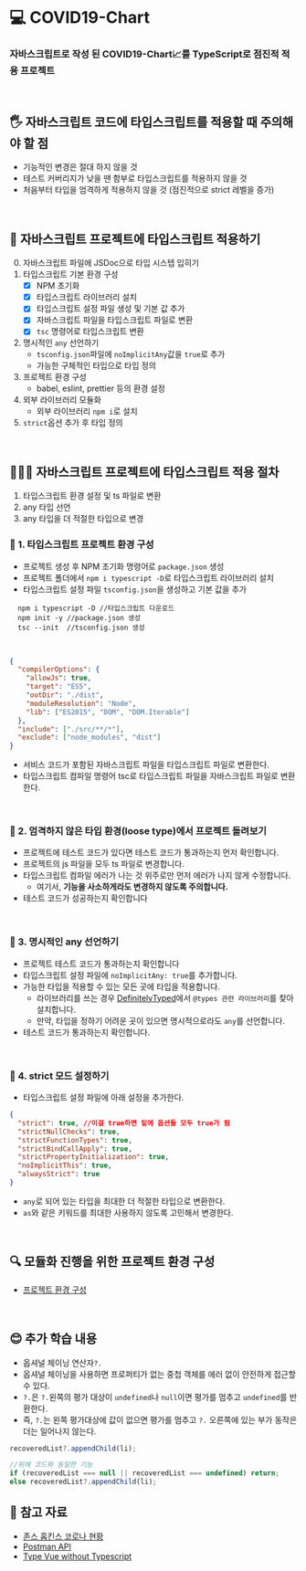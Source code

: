 # 💻 COVID19-Chart

### 자바스크립트로 작성 된 COVID19-Chart📈를 TypeScript로 점진적 적용 프로젝트

<br />

## 🖐 자바스크립트 코드에 타입스크립트를 적용할 때 주의해야 할 점

- 기능적인 변경은 절대 하지 않을 것
- 테스트 커버리지가 낮을 땐 함부로 타입스크립트를 적용하지 않을 것
- 처음부터 타입을 엄격하게 적용하지 않을 것 (점진적으로 strict 레벨을 증가)

<br />

## 📖 자바스크립트 프로젝트에 타입스크립트 적용하기

0. 자바스크립트 파일에 JSDoc으로 타입 시스텝 입히기
1. 타입스크립트 기본 환경 구성
   - [x] NPM 초기화
   - [x] 타입스크립트 라이브러리 설치
   - [x] 타입스크립트 설정 파일 생성 및 기본 값 추가
   - [x] 자바스크립트 파일을 타입스크립트 파일로 변환
   - [x] `tsc` 명령어로 타입스크립트 변환
2. 명시적인 `any` 선언하기
   - `tsconfig.json`파일에 `noImplicitAny`값을 `true`로 추가
   - 가능한 구체적인 타입으로 타입 정의
3. 프로젝트 환경 구성
   - babel, eslint, prettier 등의 환경 설정
4. 외부 라이브러리 모듈화
   - 외부 라이브러리 `npm i`로 설치
5. `strict`옵션 추가 후 타입 정의

<br />

## 👨🏻‍💻 자바스크립트 프로젝트에 타입스크립트 적용 절차

1. 타입스크립트 환경 설정 및 ts 파일로 변환
2. any 타입 선언
3. any 타입을 더 적절한 타입으로 변경

### 🏃 1. 타입스크립트 프로젝트 환경 구성

- 프로젝트 생성 후 NPM 초기화 명령어로 `package.json` 생성
- 프로젝트 폴더에서 `npm i typescript -D`로 타입스크립트 라이브러리 설치
- 타입스크립트 설정 파일 `tsconfig.json`을 생성하고 기본 값을 추가

```
  npm i typescript -D //타입스크립트 다운로드
  npm init -y //package.json 생성
  tsc --init  //tsconfig.json 생성
```

<br />

```json
{
  "compilerOptions": {
    "allowJs": true,
    "target": "ES5",
    "outDir": "./dist",
    "moduleResolution": "Node",
    "lib": ["ES2015", "DOM", "DOM.Iterable"]
  },
  "include": ["./src/**/*"],
  "exclude": ["node_modules", "dist"]
}
```

- 서비스 코드가 포함된 자바스크립트 파일을 타입스크립트 파일로 변환한다.
- 타입스크립트 컴파일 명령어 tsc로 타입스크립트 파일을 자바스크립트 파일로 변환한다.

<br />

### 🏃 2. 엄격하지 않은 타입 환경(loose type)에서 프로젝트 돌려보기

- 프로젝트에 테스트 코드가 있다면 테스트 코드가 통과하는지 먼저 확인합니다.
- 프로젝트의 js 파일을 모두 ts 파일로 변경합니다.
- 타입스크립트 컴파일 에러가 나는 것 위주로만 먼저 에러가 나지 않게 수정합니다.
  - 여기서, **기능을 사소하게라도 변경하지 않도록 주의합니다.**
- 테스트 코드가 성공하는지 확인합니다

<br />

### 🏃 3. 명시적인 any 선언하기

- 프로젝트 테스트 코드가 통과하는지 확인합니다
- 타입스크립트 설정 파일에 `noImplicitAny: true`를 추가합니다.
- 가능한 타입을 적용할 수 있는 모든 곳에 타입을 적용합니다.
  - 라이브러리를 쓰는 경우 [DefinitelyTyped](https://definitelytyped.org/)에서 `@types 관련 라이브러리`를 찾아 설치합니다.
  - 만약, 타입을 정하기 어려운 곳이 있으면 명시적으로라도 `any`를 선언합니다.
- 테스트 코드가 통과하는지 확인합니다.

<br />

### 🏃 4. strict 모드 설정하기

- 타입스크립트 설정 파일에 아래 설정을 추가한다.

```json
{
  "strict": true, //이걸 true하면 밑에 옵션들 모두 true가 됨
  "strictNullChecks": true,
  "strictFunctionTypes": true,
  "strictBindCallApply": true,
  "strictPropertyInitialization": true,
  "noImplicitThis": true,
  "alwaysStrict": true
}
```

- `any`로 되어 있는 타입을 최대한 더 적절한 타입으로 변환한다.
- `as`와 같은 키워드를 최대한 사용하지 않도록 고민해서 변경한다.

<br />

## 🔍 모듈화 진행을 위한 프로젝트 환경 구성

- [프로젝트 환경 구성](https://github.com/ssi02014/COVID19-Chart/tree/master/setup)

<br />

## 😊 추가 학습 내용

- 옵셔널 체이닝 연산자`?.`
- 옵셔널 체이닝을 사용하면 프로퍼티가 없는 중첩 객체를 에러 없이 안전하게 접근할 수 있다.
- `?.`은 `?.`왼쪽의 평가 대상이 `undefined`나 `null`이면 평가를 멈추고 `undefined`를 반환한다.
- 즉, `?.`는 왼쪽 평가대상에 값이 없으면 평가를 멈추고 `?.` 오른쪽에 있는 부가 동작은 더는 일어나지 않는다.

```ts
recoveredList?.appendChild(li);

//위에 코드와 동일한 기능
if (recoveredList === null || recoveredList === undefined) return;
else recoveredList?.appendChild(li);
```

## 📃 참고 자료

- [존스 홉킨스 코로나 현황](https://www.arcgis.com/apps/opsdashboard/index.html#/bda7594740fd40299423467b48e9ecf6)
- [Postman API](https://documenter.getpostman.com/view/10808728/SzS8rjbc?version=latest#27454960-ea1c-4b91-a0b6-0468bb4e6712)
- [Type Vue without Typescript](https://blog.usejournal.com/type-vue-without-typescript-b2b49210f0b)

<br />
